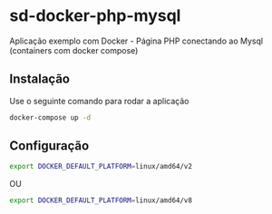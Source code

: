 # sd-docker-php-mysql
Aplicação exemplo com Docker - Página PHP conectando ao Mysql (containers com docker compose)


## Instalação
Use o seguinte comando para rodar a aplicação


```bash
docker-compose up -d
```

## Configuração

```bash
export DOCKER_DEFAULT_PLATFORM=linux/amd64/v2
```
OU

```bash
export DOCKER_DEFAULT_PLATFORM=linux/amd64/v8
```